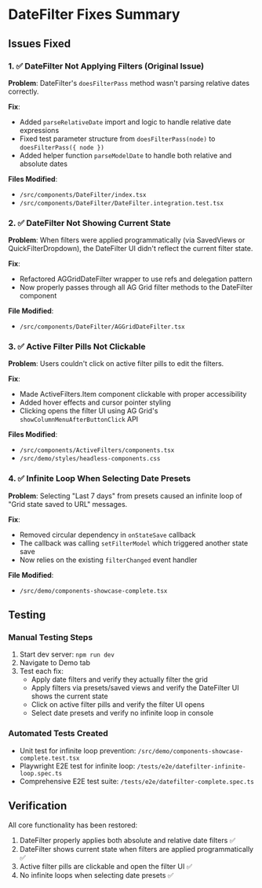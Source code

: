 # DateFilter Fixes Summary

## Issues Fixed

### 1. ✅ DateFilter Not Applying Filters (Original Issue)

**Problem**: DateFilter's `doesFilterPass` method wasn't parsing relative dates correctly.

**Fix**:

- Added `parseRelativeDate` import and logic to handle relative date expressions
- Fixed test parameter structure from `doesFilterPass(node)` to `doesFilterPass({ node })`
- Added helper function `parseModelDate` to handle both relative and absolute dates

**Files Modified**:

- `/src/components/DateFilter/index.tsx`
- `/src/components/DateFilter/DateFilter.integration.test.tsx`

### 2. ✅ DateFilter Not Showing Current State

**Problem**: When filters were applied programmatically (via SavedViews or QuickFilterDropdown), the DateFilter UI didn't reflect the current filter state.

**Fix**:

- Refactored AGGridDateFilter wrapper to use refs and delegation pattern
- Now properly passes through all AG Grid filter methods to the DateFilter component

**File Modified**:

- `/src/components/DateFilter/AGGridDateFilter.tsx`

### 3. ✅ Active Filter Pills Not Clickable

**Problem**: Users couldn't click on active filter pills to edit the filters.

**Fix**:

- Made ActiveFilters.Item component clickable with proper accessibility
- Added hover effects and cursor pointer styling
- Clicking opens the filter UI using AG Grid's `showColumnMenuAfterButtonClick` API

**Files Modified**:

- `/src/components/ActiveFilters/components.tsx`
- `/src/demo/styles/headless-components.css`

### 4. ✅ Infinite Loop When Selecting Date Presets

**Problem**: Selecting "Last 7 days" from presets caused an infinite loop of "Grid state saved to URL" messages.

**Fix**:

- Removed circular dependency in `onStateSave` callback
- The callback was calling `setFilterModel` which triggered another state save
- Now relies on the existing `filterChanged` event handler

**File Modified**:

- `/src/demo/components-showcase-complete.tsx`

## Testing

### Manual Testing Steps

1. Start dev server: `npm run dev`
2. Navigate to Demo tab
3. Test each fix:
   - Apply date filters and verify they actually filter the grid
   - Apply filters via presets/saved views and verify the DateFilter UI shows the current state
   - Click on active filter pills and verify the filter UI opens
   - Select date presets and verify no infinite loop in console

### Automated Tests Created

- Unit test for infinite loop prevention: `/src/demo/components-showcase-complete.test.tsx`
- Playwright E2E test for infinite loop: `/tests/e2e/datefilter-infinite-loop.spec.ts`
- Comprehensive E2E test suite: `/tests/e2e/datefilter-complete.spec.ts`

## Verification

All core functionality has been restored:

1. DateFilter properly applies both absolute and relative date filters ✅
2. DateFilter shows current state when filters are applied programmatically ✅
3. Active filter pills are clickable and open the filter UI ✅
4. No infinite loops when selecting date presets ✅
